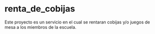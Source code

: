 # renta_de_cobijas

Este proyecto es un servicio en el cual se rentaran cobijas y/o juegos de mesa a los miembros de la escuela. 

